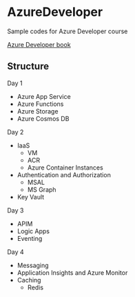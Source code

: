 # AzureDeveloper
Sample codes for Azure Developer course

[Azure Developer book](https://uuapp.plus4u.net/uu-bookkit-maing01/858321867b7f42e19e5f14bd51c3acdc/book/page?code=home)

## Structure
Day 1
- Azure App Service
- Azure Functions
- Azure Storage
- Azure Cosmos DB

Day 2
- IaaS
  - VM
  - ACR
  - Azure Container Instances
- Authentication and Authorization
  - MSAL
  - MS Graph
- Key Vault

Day 3
- APIM
- Logic Apps
- Eventing

Day 4
- Messaging
- Application Insights and Azure Monitor
- Caching
  - Redis
